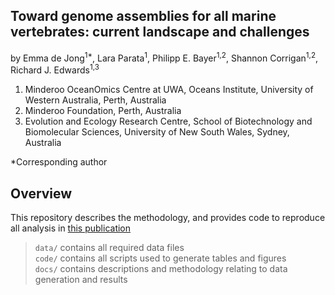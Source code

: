 ## Toward genome assemblies for all marine vertebrates: current landscape and challenges
by Emma de Jong<sup>1*</sup>, Lara Parata<sup>1</sup>, Philipp E. Bayer<sup>1,2</sup>, Shannon Corrigan<sup>1,2</sup>, Richard J. Edwards<sup>1,3</sup>

1. Minderoo OceanOmics Centre at UWA, Oceans Institute, University of Western Australia, Perth, Australia
2. Minderoo Foundation, Perth, Australia
3. Evolution and Ecology Research Centre, School of Biotechnology and Biomolecular Sciences, University of New South Wales, Sydney, Australia

*Corresponding author 

## Overview

This repository describes the methodology, and provides code to reproduce all analysis in [this publication](https://academic.oup.com/gigascience/article/doi/10.1093/gigascience/giad119/7590551)
> `data/` contains all required data files  
> `code/` contains all scripts used to generate tables and figures  
> `docs/` contains descriptions and methodology relating to data generation and results
